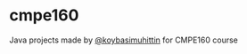 # cmpe160

Java projects made by [@koybasimuhittin](https://github.com/koybasimuhittin) for CMPE160 course
